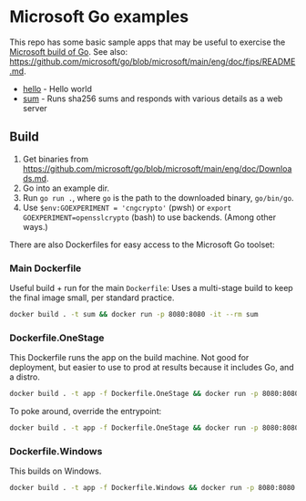 # Microsoft Go examples

This repo has some basic sample apps that may be useful to exercise the [Microsoft build of Go](https://github.com/microsoft/go).
See also: <https://github.com/microsoft/go/blob/microsoft/main/eng/doc/fips/README.md>.

- [hello](hello) - Hello world
- [sum](sum) - Runs sha256 sums and responds with various details as a web server

## Build

1. Get binaries from <https://github.com/microsoft/go/blob/microsoft/main/eng/doc/Downloads.md>.
1. Go into an example dir.
1. Run `go run .`, where `go` is the path to the downloaded binary, `go/bin/go`.
1. Use `$env:GOEXPERIMENT = 'cngcrypto'` (pwsh) or `export GOEXPERIMENT=opensslcrypto` (bash) to use backends. (Among other ways.)

There are also Dockerfiles for easy access to the Microsoft Go toolset:

### Main Dockerfile

Useful build + run for the main `Dockerfile`:
Uses a multi-stage build to keep the final image small, per standard practice.

```sh
docker build . -t sum && docker run -p 8080:8080 -it --rm sum
```

### Dockerfile.OneStage

This Dockerfile runs the app on the build machine.
Not good for deployment, but easier to use to prod at results because it includes Go, and a distro.

```sh
docker build . -t app -f Dockerfile.OneStage && docker run -p 8080:8080 -it --rm app
```

To poke around, override the entrypoint:

```sh
docker build . -t app -f Dockerfile.OneStage && docker run -p 8080:8080 -it --rm --entrypoint bash app
```

### Dockerfile.Windows

This builds on Windows.

```sh
docker build . -t app -f Dockerfile.Windows && docker run -p 8080:8080 -it --rm app
```
